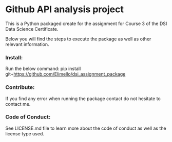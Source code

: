 # Github API analysis project

This is a Python packaged create for the assignment for Course 3 of the DSI Data Science Certificate.

Below you will find the steps to execute the package as well as other relevant information.

### Install:

Run the below command:
pip install git+https://github.com/Elimello/dsi_assignment_package

### Contribute:

If you find any error when running the package contact do not hesitate to contact me.

### Code of Conduct:

See LICENSE.md file to learn more about the code of conduct as well as the license type used.